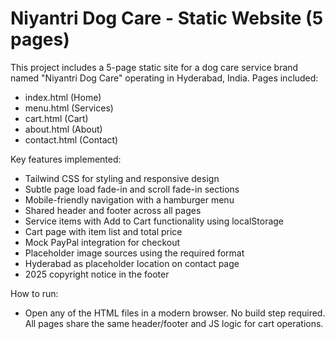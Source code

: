 # Niyantri Dog Care - Static Website (5 pages)

This project includes a 5-page static site for a dog care service brand named "Niyantri Dog Care" operating in Hyderabad, India. Pages included:
- index.html (Home)
- menu.html (Services)
- cart.html (Cart)
- about.html (About)
- contact.html (Contact)

Key features implemented:
- Tailwind CSS for styling and responsive design
- Subtle page load fade-in and scroll fade-in sections
- Mobile-friendly navigation with a hamburger menu
- Shared header and footer across all pages
- Service items with Add to Cart functionality using localStorage
- Cart page with item list and total price
- Mock PayPal integration for checkout
- Placeholder image sources using the required format
- Hyderabad as placeholder location on contact page
- 2025 copyright notice in the footer

How to run:
- Open any of the HTML files in a modern browser. No build step required. All pages share the same header/footer and JS logic for cart operations.
